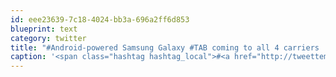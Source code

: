 ```yaml
---
id: eee23639-7c18-4024-bb3a-696a2ff6d853
blueprint: text
category: twitter
title: "#Android-powered Samsung Galaxy #TAB coming to all 4 carriers  in the US.  That's pretty huge. http://tinyurl.com/333uyeg"
caption: '<span class="hashtag hashtag_local">#<a href="http://tweettemp.darylchymko.ca/?tag=android">Android</a>-powered Samsung Galaxy <span class="hashtag hashtag_local">#<a href="http://tweettemp.darylchymko.ca/?tag=tab">TAB</a> coming to all 4 carriers  in the US.  That''s pretty huge. http://tinyurl.com/333uyeg'
---
```

